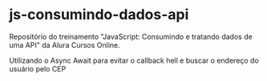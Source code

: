 # js-consumindo-dados-api
Repositório do treinamento "JavaScript: Consumindo e tratando dados de uma API" da Alura Cursos Online.

Utilizando o Async Await para evitar o callback hell e buscar o endereço do usuário pelo CEP
